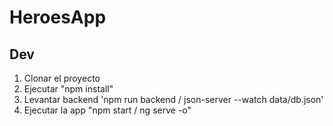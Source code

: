 # HeroesApp

## Dev

1. Clonar el proyecto
2. Ejecutar "npm install"
3. Levantar backend 'npm run backend / json-server --watch data/db.json'
4. Ejecutar la app "npm start / ng serve -o"